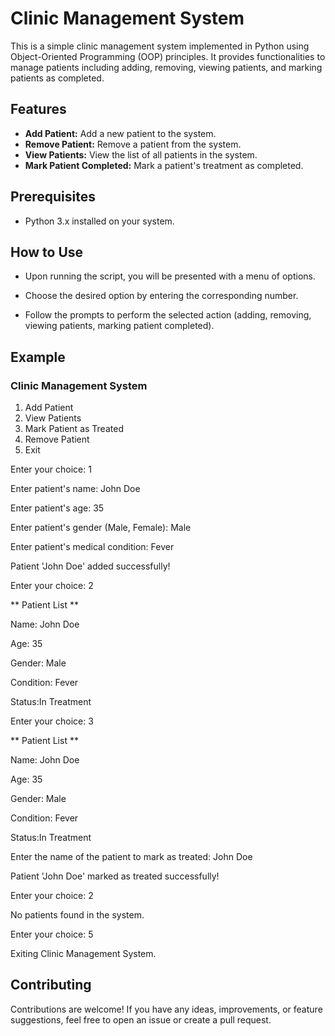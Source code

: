 # Clinic Management System

This is a simple clinic management system implemented in Python using Object-Oriented Programming (OOP) principles. It provides functionalities to manage patients including adding, removing, viewing patients, and marking patients as completed.

## Features

- **Add Patient:** Add a new patient to the system.
- **Remove Patient:** Remove a patient from the system.
- **View Patients:** View the list of all patients in the system.
- **Mark Patient Completed:** Mark a patient's treatment as completed.

## Prerequisites

- Python 3.x installed on your system.

## How to Use
- Upon running the script, you will be presented with a menu of options.
* Choose the desired option by entering the corresponding number.
+ Follow the prompts to perform the selected action (adding, removing, viewing patients, marking patient completed).

## Example


### Clinic Management System 

1. Add Patient
2. View Patients
3. Mark Patient as Treated
4. Remove Patient
5. Exit
   
Enter your choice: 1

Enter patient's name: John Doe

Enter patient's age: 35

Enter patient's gender (Male, Female): Male

Enter patient's medical condition: Fever

Patient 'John Doe' added successfully!

Enter your choice: 2

** Patient List **

Name: John Doe

Age: 35

Gender: Male

Condition: Fever

Status:In Treatment

Enter your choice: 3

** Patient List **

Name: John Doe

Age: 35

Gender: Male

Condition: Fever

Status:In Treatment

Enter the name of the patient to mark as treated: John Doe

Patient 'John Doe' marked as treated successfully!

Enter your choice: 2

No patients found in the system.

Enter your choice: 5

Exiting Clinic Management System.

## Contributing

Contributions are welcome! If you have any ideas, improvements, or feature suggestions, feel free to open an issue or create a pull request.
